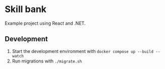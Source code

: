 # Skill bank

Example project using React and .NET.

## Development

1. Start the development environment with `docker compose up --build --watch`
2. Run migrations with `./migrate.sh`
